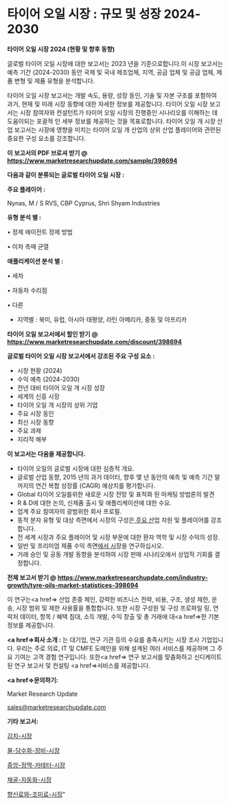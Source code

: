 # 타이어 오일 시장 : 규모 및 성장 2024-2030

<strong>타이어 오일 시장 2024 (현황 및 향후 동향)</strong>

글로벌 타이어 오일 시장에 대한 보고서는 2023 년을 기준으로합니다.이 시장 보고서는 예측 기간 (2024-2030) 동안 국제 및 국내 제조업체, 지역, 공급 업체 및 공급 업체, 제품 변형 및 제품 유형을 분석합니다.

타이어 오일 시장 보고서는 개발 속도, 용량, 성장 동인, 기술 및 자본 구조를 포함하여 과거, 현재 및 미래 시장 동향에 대한 자세한 정보를 제공합니다. 타이어 오일 시장 보고서는 시장 참여자와 컨설턴트가 타이어 오일 시장의 진행중인 시나리오를 이해하는 데 도움이되는 포괄적 인 세부 정보를 제공하는 것을 목표로합니다. 타이어 오일 개 시장 산업 보고서는 시장에 영향을 미치는 타이어 오일 개 산업의 상위 산업 플레이어와 관련된 중요한 구성 요소를 강조합니다.



<strong>이 보고서의 PDF 브로셔 받기 @ <a href=https://www.marketresearchupdate.com/sample/398694>https://www.marketresearchupdate.com/sample/398694</a></strong>



<strong>다음과 같이 분류되는 글로벌 타이어 오일 시장 :</strong>



<strong>주요 플레이어 :</strong>

Nynas, M / S RVS, CBP Cyprus, Shri Shyam Industries



<strong>유형 분석 별 :</strong>

• 정제 에이전트 정제 방법

• 이차 촉매 균열



<strong>애플리케이션 분석 별 :</strong>

• 세차

• 자동차 수리점

• 다른

<ul>
  <li>지역별 : 북미, 유럽, 아시아 태평양, 라틴 아메리카, 중동 및 아프리카</li>
</ul>


<strong>타이어 오일 보고서에서 할인 받기 @ <a href=https://www.marketresearchupdate.com/discount/398694>https://www.marketresearchupdate.com/discount/398694</a></strong>



<strong>글로벌 타이어 오일 시장 보고서에서 강조된 주요 구성 요소 :</strong>
<ul>
  <li>시장 현황 (2024)</li>
  <li>수익 예측 (2024-2030)</li>
  <li>전년 대비 타이어 오일 개 시장 성장</li>
  <li>세계의 신흥 시장</li>
  <li>타이어 오일 개 시장의 상위 기업</li>
  <li>주요 시장 동인</li>
  <li>최신 시장 동향</li>
  <li>주요 과제</li>
  <li>지리적 해부</li>
</ul>


<strong>이 보고서는 다음을 제공합니다.</strong>
<ul>
  <li>타이어 오일의 글로벌 시장에 대한 심층적 개요.</li>
  <li>글로벌 산업 동향, 2015 년의 과거 데이터, 향후 몇 년 동안의 예측 및 예측 기간 말까지의 연간 복합 성장률 (CAGR) 예상치를 평가합니다.</li>
  <li>Global 타이어 오일를위한 새로운 시장 전망 및 표적화 된 마케팅 방법론의 발견</li>
  <li>R &amp; D에 대한 논의, 신제품 출시 및 애플리케이션에 대한 수요.</li>
  <li>업계 주요 참여자의 광범위한 회사 프로필.</li>
  <li>동적 분자 유형 및 대상 측면에서 시장의 구성은<a href=> 주요 산</a>업 자원 및 플레이어를 강조합니다.</li>
  <li>전 세계 시장과 주요 플레이어 및 시장 부문에 대한 환자 역학 및 시장 수익의 성장.</li>
  <li>일반 및 프리미엄 제품 수익 측면<a href=>에서 시</a>장을 연구하십시오.</li>
  <li>거래 승인 및 공동 개발 동향을 분석하여 시장 판매 시나리오에서 상업적 기회를 결정합니다.</li>
</ul>



<strong>전체 보고서 받기 @ <a href=https://www.marketresearchupdate.com/industry-growth/tyre-oils-market-statistices-398694>https://www.marketresearchupdate.com/industry-growth/tyre-oils-market-statistices-398694</a></strong>

이 연구는<a href=> 산업 존중</a> 체인, 강력한 비즈니스 전략, 비용, 구조, 생성 제한, 운송, 시장 범위 및 제한 사용률을 통합합니다. 또한 시장 구성원 및 구성 프로파일 링, 연락처 데이터, 항목 / 혜택 침대, 소득 개발, 수익 창출 및 총 거래에 대<a href=>한 기본 </a>정보를 제공합니다.



<strong><a href=>회사 소</a>개 :</strong>
는 대기업, 연구 기관 등의 수요를 충족시키는 시장 조사 기업입니다. 우리는 주로 의료, IT 및 CMFE 도메인을 위해 설계된 여러 서비스를 제공하며 그 주요 기여는 고객 경험 연구입니다. 또한<a href=> 연구 보</a>고서를 맞춤화하고 신디케이트 된 연구 보고서 및 컨설팅 <a href=>서비스</a>를 제공합니다.



<strong><a href=>문의하기:</a></strong>

Market Research Update

sales@marketresearchupdate.com



<strong>기타 보고서:</strong>

<a href=https://www.linkedin.com/pulse/김치-시장-규모-및-성장-2023-survey-spotlight-pro-24-analysis/>김치-시장</a>

<a href=https://www.linkedin.com/pulse/물-담수화-장비-시장-현재-및-미래-성장-2029-market-matrix-musings-analysis-vlygf/>물-담수화-장비-시장</a>

<a href=https://www.linkedin.com/pulse/중앙-정맥-카테터-시장-세분화-연구-및-목표-고객2029년-consumer-connection-compendium-ana-nt7hf/>중앙-정맥-카테터-시장</a>

<a href=https://www.linkedin.com/pulse/채굴-자동화-시장-동향-및-성장-전망-trendsetters-talk-360-analysis-dbmnf/>채굴-자동화-시장</a>

<a href=https://www.linkedin.com/pulse/향신료와-조미료-시장-현재-및-미래-성장-2029-analytics-avenue-adventures-24-ana-daz9f/>향신료와-조미료-시장</a>"
